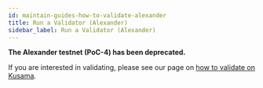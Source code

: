```yaml
---
id: maintain-guides-how-to-validate-alexander
title: Run a Validator (Alexander)
sidebar_label: Run a Validator (Alexander)
---
```


**The Alexander testnet (PoC-4) has been deprecated.**

If you are interested in validating, please see our page on
[how to validate on Kusama](maintain-guides-how-to-validate-kusama).
